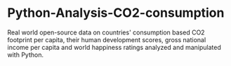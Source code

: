 # Python-Analysis-CO2-consumption
Real world open-source data on countries' consumption based CO2 footprint per capita, their human development scores, gross national income per capita and world happiness ratings analyzed and manipulated with Python. 
